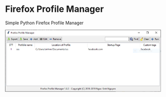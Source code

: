 # Firefox Profile Manager

Simple Python Firefox Profile Manager

![Overview](https://raw.githubusercontent.com/sinhnn/ffpm/master/screen.png)
